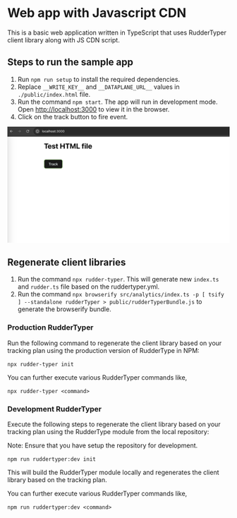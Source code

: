 # Web app with Javascript CDN

This is a basic web application written in TypeScript that uses RudderTyper client library along with JS CDN script.

## Steps to run the sample app

1. Run `npm run setup` to install the required dependencies.
2. Replace `__WRITE_KEY__` and `__DATAPLANE_URL__` values in `./public/index.html` file.
3. Run the command `npm start`. The app will run in development mode. Open [http://localhost:3000](http://localhost:3000) to view it in the browser.
4. Click on the track button to fire event.

![Alt text](app.png?raw=true 'Sample Site')

## Regenerate client libraries

1. Run the command `npx rudder-typer`. This will generate new `index.ts` and `rudder.ts` file based on the ruddertyper.yml.
2. Run the command `npx browserify src/analytics/index.ts -p [ tsify ] --standalone rudderTyper > public/rudderTyperBundle.js` to generate the browserify bundle.

### Production RudderTyper

Run the following command to regenerate the client library based on your tracking plan using the production version of RudderType in NPM:

```
npx rudder-typer init
```

You can further execute various RudderTyper commands like,

```
npx rudder-typer <command>
```

### Development RudderTyper

Execute the following steps to regenerate the client library based on your tracking plan using the RudderType module from the local repository:

Note: Ensure that you have setup the repository for development.

```
npm run ruddertyper:dev init
```

This will build the RudderTyper module locally and regenerates the client library based on the tracking plan.

You can further execute various RudderTyper commands like,

```
npm run ruddertyper:dev <command>
```
